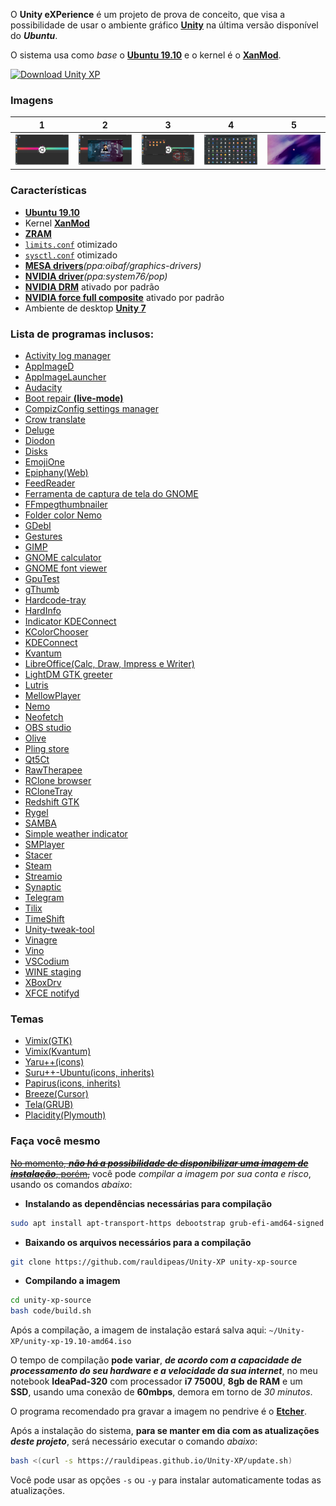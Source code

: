 O **Unity eXPerience** é um projeto de prova de conceito, que visa a possibilidade de usar o ambiente gráfico [**Unity**](https://en.wikipedia.org/wiki/Unity_%28user_interface%29) na última versão disponível do _**Ubuntu**_.

O sistema usa como _base_ o [**Ubuntu 19.10**](https://ubuntu.com) e o kernel é o [**XanMod**](https://xanmod.org/).

[![Download Unity XP](https://a.fsdn.com/con/app/sf-download-button)](https://sourceforge.net/projects/unity-xp/files/ISO)

### Imagens

1 | 2 | 3 | 4 | 5
-|-|-|-|-
[![desktop](screenshots/desktop.png)](screenshots/desktop.png)|[![epiphany](screenshots/epiphany.png)](screenshots/epiphany.png)|[![tilix+nemo](screenshots/tilix+nemo.png)](screenshots/tilix+nemo.png)|[![apps](screenshots/apps.png)](screenshots/apps.png)|[![plymouth](screenshots/plymouth.png)](screenshots/plymouth.png)

### Características
 - [**Ubuntu 19.10**](https://ubuntu.com)
 - Kernel [**XanMod**](https://xanmod.org/)
 - [**ZRAM**](https://en.wikipedia.org/wiki/Zram)
 - [`limits.conf`](https://github.com/rauldipeas/Unity-XP/blob/master/code/settings/limits.conf) otimizado
 - [`sysctl.conf`](https://github.com/rauldipeas/Unity-XP/blob/master/code/settings/sysctl.conf) otimizado
 - [**MESA drivers**](https://launchpad.net/~oibaf/+archive/ubuntu/graphics-drivers)_(ppa:oibaf/graphics-drivers)_
 - [**NVIDIA driver**](https://launchpad.net/~system76/+archive/ubuntu/pop)_(ppa:system76/pop)_
 - [**NVIDIA DRM**](https://github.com/rauldipeas/Unity-XP/blob/master/code/settings/nvidia-drm.conf) ativado por padrão
 - [**NVIDIA force full composite**](https://github.com/rauldipeas/Unity-XP/blob/master/code/settings/nvidia-composite.desktop) ativado por padrão
 - Ambiente de desktop [**Unity 7**](https://en.wikipedia.org/wiki/Unity_%28user_interface%29)

### Lista de programas inclusos:
 - [Activity log manager](https://launchpad.net/activity-log-manager)
 - [AppImageD](https://github.com/AppImage/appimaged)
 - [AppImageLauncher](https://github.com/TheAssassin/AppImageLauncher)
 - [Audacity](https://www.audacityteam.org/)
 - [Boot repair **(live-mode)**](https://sourceforge.net/projects/boot-repair/)
 - [CompizConfig settings manager](https://en.wikipedia.org/wiki/Compiz)
 - [Crow translate](https://crow-translate.github.io/)
 - [Deluge](https://www.deluge-torrent.org/)
 - [Diodon](https://launchpad.net/diodon)
 - [Disks](https://wiki.gnome.org/Apps/Disks)
 - [EmojiOne](https://www.joypixels.com/)
 - [Epiphany(Web)](https://wiki.gnome.org/Apps/Web)
 - [FeedReader](https://jangernert.github.io/FeedReader/)
 - [Ferramenta de captura de tela do GNOME](https://en.wikipedia.org/wiki/GNOME_Screenshot)
 - [FFmpegthumbnailer](https://github.com/dirkvdb/ffmpegthumbnailer)
 - [Folder color Nemo](http://foldercolor.tuxfamily.org/)
 - [GDebI](https://launchpad.net/gdebi)
 - [Gestures](https://gitlab.com/cunidev/gestures)
 - [GIMP](https://www.gimp.org/)
 - [GNOME calculator](https://wiki.gnome.org/Apps/Calculator)
 - [GNOME font viewer](https://launchpad.net/ubuntu/+source/gnome-font-viewer)
 - [GpuTest](https://www.geeks3d.com/20140304/gputest-0-7-0-opengl-benchmark-win-linux-osx-new-fp64-opengl-4-test-and-online-gpu-database/)
 - [gThumb](https://wiki.gnome.org/Apps/Gthumb)
 - [Hardcode-tray](https://github.com/bilelmoussaoui/Hardcode-Tray)
 - [HardInfo](https://www.berlios.de/software/hardinfo/)
 - [Indicator KDEConnect](https://github.com/Bajoja/indicator-kdeconnect)
 - [KColorChooser](https://kde.org/applications/graphics/org.kde.kcolorchooser)
 - [KDEConnect](https://community.kde.org/KDEConnect)
 - [Kvantum](https://github.com/tsujan/Kvantum/tree/master/Kvantum)
 - [LibreOffice(Calc, Draw, Impress e Writer)](https://pt-br.libreoffice.org/)
 - [LightDM GTK greeter](https://launchpad.net/lightdm-gtk-greeter)
 - [Lutris](https://lutris.net/)
 - [MellowPlayer](https://colinduquesnoy.gitlab.io/MellowPlayer/)
 - [Nemo](https://en.wikipedia.org/wiki/Nemo_%28file_manager%29)
 - [Neofetch](https://github.com/dylanaraps/neofetch)
 - [OBS studio](https://obsproject.com/)
 - [Olive](https://www.olivevideoeditor.org/)
 - [Pling store](https://pling.com)
 - [Qt5Ct](https://sourceforge.net/projects/qt5ct/)
 - [RawTherapee](https://rawtherapee.com/)
 - [RClone browser](https://martins.ninja/RcloneBrowser/)
 - [RCloneTray](https://github.com/dimitrov-adrian/RcloneTray)
 - [Redshift GTK](http://jonls.dk/redshift/)
 - [Rygel](https://wiki.gnome.org/Projects/Rygel/)
 - [SAMBA](https://www.samba.org/)
 - [Simple weather indicator](https://simpleweatherindicator.madadipouya.com/)
 - [SMPlayer](https://www.smplayer.info/en/info)
 - [Stacer](https://oguzhaninan.github.io/Stacer-Web/)
 - [Steam](https://store.steampowered.com/about/)
 - [Streamio](https://www.stremio.com/br/)
 - [Synaptic](http://www.nongnu.org/synaptic/)
 - [Telegram](https://telegram.org/)
 - [Tilix](https://gnunn1.github.io/tilix-web/)
 - [TimeShift](https://teejeetech.in/timeshift/)
 - [Unity-tweak-tool](https://launchpad.net/unity-tweak-tool)
 - [Vinagre](https://wiki.gnome.org/Apps/Vinagre/)
 - [Vino](https://help.ubuntu.com/community/VNC/Servers)
 - [VSCodium](https://vscodium.com/)
 - [WINE staging](https://wiki.winehq.org/Wine-Staging)
 - [XBoxDrv](https://xboxdrv.gitlab.io/)
 - [XFCE notifyd](https://docs.xfce.org/apps/notifyd/start)

### Temas
  - [Vimix(GTK)](https://vinceliuice.github.io/theme-vimix.html)
  - [Vimix(Kvantum)](https://github.com/vinceliuice/vimix-kde)
  - [Yaru++(icons)](https://github.com/Bonandry/yaru-plus)
  - [Suru++-Ubuntu(icons, inherits)](https://github.com/Bonandry/suru-plus-ubuntu)
  - [Papirus(icons, inherits)](https://github.com/PapirusDevelopmentTeam/papirus-icon-theme/)
  - [Breeze(Cursor)](https://github.com/KDE/breeze)
  - [Tela(GRUB)](https://github.com/vinceliuice/grub2-themes)
  - [Placidity(Plymouth)](https://www.pling.com/p/1201141/)

### Faça você mesmo
[~~No momento, _**não há a possibilidade de disponibilizar uma imagem de instalação**_, porém,~~](https://github.com/rauldipeas/Unity-XP/releases) você pode _compilar a imagem por sua conta e risco_, usando os comandos _abaixo_:

 - **Instalando as dependências necessárias para compilação**
```bash
sudo apt install apt-transport-https debootstrap grub-efi-amd64-signed mtools squashfs-tools xorriso
```
 - **Baixando os arquivos necessários para a compilação**
```bash
git clone https://github.com/rauldipeas/Unity-XP unity-xp-source
```

 - **Compilando a imagem**
```bash
cd unity-xp-source
bash code/build.sh
```

Após a compilação, a imagem de instalação estará salva aqui: `~/Unity-XP/unity-xp-19.10-amd64.iso`

O tempo de compilação **pode variar**, _**de acordo com a capacidade de processamento do seu hardware e a velocidade da sua internet**_, no meu notebook **IdeaPad-320** com processador **i7 7500U**, **8gb de RAM** e um **SSD**, usando uma conexão de **60mbps**, demora em torno de _30 minutos_.

O programa recomendado pra gravar a imagem no pendrive é o [**Etcher**](https://www.balena.io/etcher/).

Após a instalação do sistema, **para se manter em dia com as atualizações _deste projeto_**, será necessário executar o comando _abaixo_:

```bash
bash <(curl -s https://rauldipeas.github.io/Unity-XP/update.sh)
```

Você pode usar as opções `-s` ou `-y` para instalar automaticamente todas as atualizações.